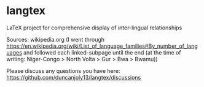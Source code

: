 # langtex
LaTeX project for comprehensive display of inter-lingual relationships

Sources: wikipedia.org (I went through https://en.wikipedia.org/wiki/List_of_language_families#By_number_of_languages and followed each linked-subpage until the end (at the time of writing: Niger-Congo > North Volta > Gur > Bwa > Bwamu))

Please discuss any questions you have here: https://github.com/duncanjoly13/langtex/discussions
